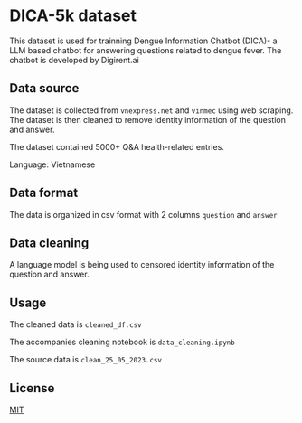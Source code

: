 # DICA-5k dataset
This dataset is used for trainning Dengue Information Chatbot (DICA)- a LLM based chatbot for answering questions related to dengue fever. The chatbot is developed by Digirent.ai

## Data source
The dataset is collected from `vnexpress.net` and `vinmec` using web scraping. The dataset is then cleaned to remove identity information of the question and answer.

The dataset contained 5000+ Q&A health-related entries.

Language: Vietnamese

## Data format
The data is organized in csv format with 2 columns `question` and `answer`

## Data cleaning

A language model is being used to censored identity information of the question and answer. 

## Usage

The cleaned data is `cleaned_df.csv` 

The accompanies cleaning notebook is `data_cleaning.ipynb`

The source data is `clean_25_05_2023.csv`

## License
[MIT](https://choosealicense.com/licenses/mit/)
